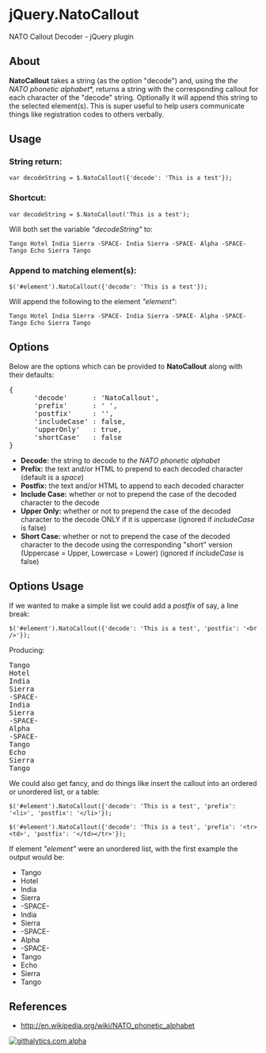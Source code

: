 # jQuery.NatoCallout

NATO Callout Decoder - jQuery plugin

## About

**NatoCallout** takes a string (as the option "decode") and, using the _the NATO phonetic alphabet_*, returns a string with the corresponding callout for each character of the "decode" string. Optionally it will append this string to the selected element(s). This is super useful to help users communicate things like registration codes to others verbally.

## Usage

### String return:
```
var decodeString = $.NatoCallout({'decode': 'This is a test'});
```

### Shortcut:
```
var decodeString = $.NatoCallout('This is a test');
```

Will both set the variable _"decodeString"_ to:

```
Tango Hotel India Sierra -SPACE- India Sierra -SPACE- Alpha -SPACE- Tango Echo Sierra Tango
```

### Append to matching element(s):
```
$('#element').NatoCallout({'decode': 'This is a test'});
```

Will append the following to the element _"element"_:

```
Tango Hotel India Sierra -SPACE- India Sierra -SPACE- Alpha -SPACE- Tango Echo Sierra Tango
```

## Options

Below are the options which can be provided to **NatoCallout** along with their defaults:
<pre>
{
      'decode'      : 'NatoCallout',
      'prefix'      : ' ',
      'postfix'     : '',
      'includeCase' : false,
      'upperOnly'   : true,
      'shortCase'   : false
}
</pre>

* **Decode:** the string to decode to *the NATO phonetic alphabet*
* **Prefix:** the text and/or HTML to prepend to each decoded character (default is a *space*)
* **Postfix:** the text and/or HTML to append to each decoded character
* **Include Case:** whether or not to prepend the case of the decoded character to the decode
* **Upper Only:** whether or not to prepend the case of the decoded character to the decode ONLY if it is uppercase (ignored if _includeCase_ is false)
* **Short Case:** whether or not to prepend the case of the decoded character to the decode using the corresponding "short" version (Uppercase = Upper, Lowercase = Lower) (ignored if _includeCase_ is false)

## Options Usage


If we wanted to make a simple list we could add a _postfix_ of say, a line break:

```
$('#element').NatoCallout({'decode': 'This is a test', 'postfix': '<br />'});
```

Producing:
<pre>
Tango
Hotel
India
Sierra
-SPACE-
India
Sierra
-SPACE-
Alpha
-SPACE-
Tango
Echo
Sierra
Tango
</pre>

We could also get fancy, and do things like insert the callout into an ordered or unordered list, or a table:

```
$('#element').NatoCallout({'decode': 'This is a test', 'prefix': '<li>', 'postfix': '</li>'});
```

```
$('#element').NatoCallout({'decode': 'This is a test', 'prefix': '<tr><td>', 'postfix': '</td></tr>'});
```

If element _"element"_ were an unordered list, with the first example the output would be:

* Tango
* Hotel
* India
* Sierra
* -SPACE-
* India
* Sierra
* -SPACE-
* Alpha
* -SPACE-
* Tango
* Echo
* Sierra
* Tango




## References

* http://en.wikipedia.org/wiki/NATO_phonetic_alphabet

[![githalytics.com alpha](https://cruel-carlota.pagodabox.com/dcc1804bc895fe96c940d94618c08b4e "githalytics.com")](http://githalytics.com/Data-ptr/jQuery.NatoCallout)
